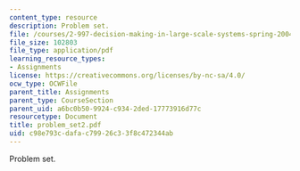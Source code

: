 ```yaml
---
content_type: resource
description: Problem set.
file: /courses/2-997-decision-making-in-large-scale-systems-spring-2004/c98e793cdafac79926c33f8c472344ab_problem_set2.pdf
file_size: 102803
file_type: application/pdf
learning_resource_types:
- Assignments
license: https://creativecommons.org/licenses/by-nc-sa/4.0/
ocw_type: OCWFile
parent_title: Assignments
parent_type: CourseSection
parent_uid: a6bc0b50-9924-c934-2ded-17773916d77c
resourcetype: Document
title: problem_set2.pdf
uid: c98e793c-dafa-c799-26c3-3f8c472344ab
---
```

Problem set.
